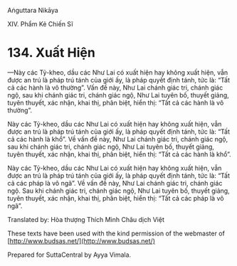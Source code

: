  

Aṅguttara Nikāya

XIV. Phẩm Kẻ Chiến Sĩ

# 134\. Xuất Hiện

—Này các Tỷ-kheo, dầu các Như Lai có xuất hiện hay không xuất hiện, vẫn được an trú là pháp trú tánh của giới ấy, là pháp quyết định tánh, tức là: “Tất cả các hành là vô thường”. Vấn đề này, Như Lai chánh giác tri, chánh giác ngộ, sau khi chánh giác tri, chánh giác ngộ, Như Lai tuyên bố, thuyết giảng, tuyên thuyết, xác nhận, khai thị, phân biệt, hiển thị: “Tất cả các hành là vô thường”.

Này các Tỷ-kheo, dầu các Như Lai có xuất hiện hay không xuất hiện, vẫn được an trú là pháp trú tánh của giới ấy, là pháp quyết định tánh, tức là: “Tất cả các hành là khổ”. Về vấn đề này, Như Lai chánh giác tri, chánh giác ngộ, sau khi chánh giác tri, chánh giác ngộ, Như Lai tuyên bố, thuyết giảng, tuyên thuyết, xác nhận, khai thị, phân biệt, hiển thị: “Tất cả các hành là khổ”.

Này các Tỷ-kheo, dầu các Như Lai có xuất hiện hay không xuất hiện, vẫn được an trú là pháp trú tánh của giới ấy, là pháp quyết định tánh, tức là: “Tất cả các pháp là vô ngã”. Về vấn đề này, Như Lai chánh giác tri, chánh giác ngộ. Sau khi chánh giác tri, chánh giác ngộ, Như Lai tuyên bố, thuyết giảng, tuyên thuyết, xác nhận, khai thị, phân biệt, hiển thị: “Tất cả các pháp là vô ngã”.

Translated by: Hòa thượng Thích Minh Châu dịch Việt

These texts have been used with the kind permission of the webmaster of [http://www.budsas.net/](http://www.budsas.net/)

Prepared for SuttaCentral by Ayya Vimala.